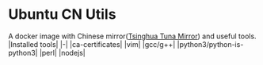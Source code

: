 # Ubuntu CN Utils
A docker image with Chinese mirror([Tsinghua Tuna Mirror](https://mirrors.tuna.tsinghua.edu.cn/ubuntu/)) and useful tools.
|Installed tools|
|-|
|ca-certificates|
|vim|
|gcc/g++|
|python3/python-is-python3|
|perl|
|nodejs|
